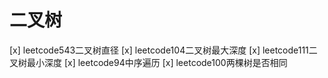 # 二叉树

[x] leetcode543二叉树直径
[x] leetcode104二叉树最大深度
[x] leetcode111二叉树最小深度
[x] leetcode94中序遍历
[x] leetcode100两棵树是否相同
